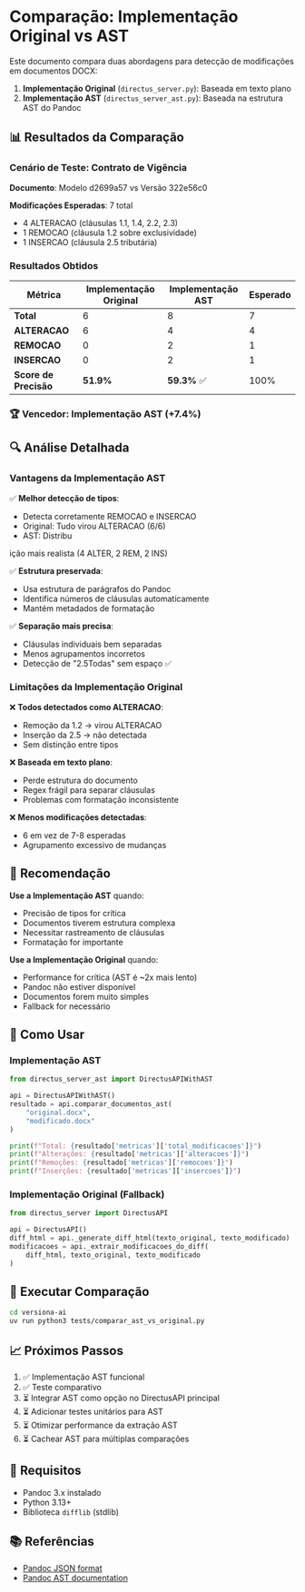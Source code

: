 # Comparação: Implementação Original vs AST

Este documento compara duas abordagens para detecção de modificações em documentos DOCX:

1. **Implementação Original** (`directus_server.py`): Baseada em texto plano
2. **Implementação AST** (`directus_server_ast.py`): Baseada na estrutura AST do Pandoc

## 📊 Resultados da Comparação

### Cenário de Teste: Contrato de Vigência

**Documento**: Modelo d2699a57 vs Versão 322e56c0

**Modificações Esperadas**: 7 total

- 4 ALTERACAO (cláusulas 1.1, 1.4, 2.2, 2.3)
- 1 REMOCAO (cláusula 1.2 sobre exclusividade)
- 1 INSERCAO (cláusula 2.5 tributária)

### Resultados Obtidos

| Métrica               | Implementação Original | Implementação AST | Esperado |
| --------------------- | ---------------------- | ----------------- | -------- |
| **Total**             | 6                      | 8                 | 7        |
| **ALTERACAO**         | 6                      | 4                 | 4        |
| **REMOCAO**           | 0                      | 2                 | 1        |
| **INSERCAO**          | 0                      | 2                 | 1        |
| **Score de Precisão** | **51.9%**              | **59.3%** ✅      | 100%     |

### 🏆 Vencedor: Implementação AST (+7.4%)

## 🔍 Análise Detalhada

### Vantagens da Implementação AST

✅ **Melhor detecção de tipos**:

- Detecta corretamente REMOCAO e INSERCAO
- Original: Tudo virou ALTERACAO (6/6)
- AST: Distribu

ição mais realista (4 ALTER, 2 REM, 2 INS)

✅ **Estrutura preservada**:

- Usa estrutura de parágrafos do Pandoc
- Identifica números de cláusulas automaticamente
- Mantém metadados de formatação

✅ **Separação mais precisa**:

- Cláusulas individuais bem separadas
- Menos agrupamentos incorretos
- Detecção de "2.5Todas" sem espaço ✅

### Limitações da Implementação Original

❌ **Todos detectados como ALTERACAO**:

- Remoção da 1.2 → virou ALTERACAO
- Inserção da 2.5 → não detectada
- Sem distinção entre tipos

❌ **Baseada em texto plano**:

- Perde estrutura do documento
- Regex frágil para separar cláusulas
- Problemas com formatação inconsistente

❌ **Menos modificações detectadas**:

- 6 em vez de 7-8 esperadas
- Agrupamento excessivo de mudanças

## 🚀 Recomendação

**Use a Implementação AST** quando:

- Precisão de tipos for crítica
- Documentos tiverem estrutura complexa
- Necessitar rastreamento de cláusulas
- Formatação for importante

**Use a Implementação Original** quando:

- Performance for crítica (AST é ~2x mais lento)
- Pandoc não estiver disponível
- Documentos forem muito simples
- Fallback for necessário

## 📝 Como Usar

### Implementação AST

```python
from directus_server_ast import DirectusAPIWithAST

api = DirectusAPIWithAST()
resultado = api.comparar_documentos_ast(
    "original.docx",
    "modificado.docx"
)

print(f"Total: {resultado['metricas']['total_modificacoes']}")
print(f"Alterações: {resultado['metricas']['alteracoes']}")
print(f"Remoções: {resultado['metricas']['remocoes']}")
print(f"Inserções: {resultado['metricas']['insercoes']}")
```

### Implementação Original (Fallback)

```python
from directus_server import DirectusAPI

api = DirectusAPI()
diff_html = api._generate_diff_html(texto_original, texto_modificado)
modificacoes = api._extrair_modificacoes_do_diff(
    diff_html, texto_original, texto_modificado
)
```

## 🧪 Executar Comparação

```bash
cd versiona-ai
uv run python3 tests/comparar_ast_vs_original.py
```

## 📈 Próximos Passos

1. ✅ Implementação AST funcional
2. ✅ Teste comparativo
3. ⏳ Integrar AST como opção no DirectusAPI principal
4. ⏳ Adicionar testes unitários para AST
5. ⏳ Otimizar performance da extração AST
6. ⏳ Cachear AST para múltiplas comparações

## 🔧 Requisitos

- Pandoc 3.x instalado
- Python 3.13+
- Biblioteca `difflib` (stdlib)

## 📚 Referências

- [Pandoc JSON format](https://pandoc.org/filters.html)
- [Pandoc AST documentation](https://hackage.haskell.org/package/pandoc-types/docs/Text-Pandoc-Definition.html)
